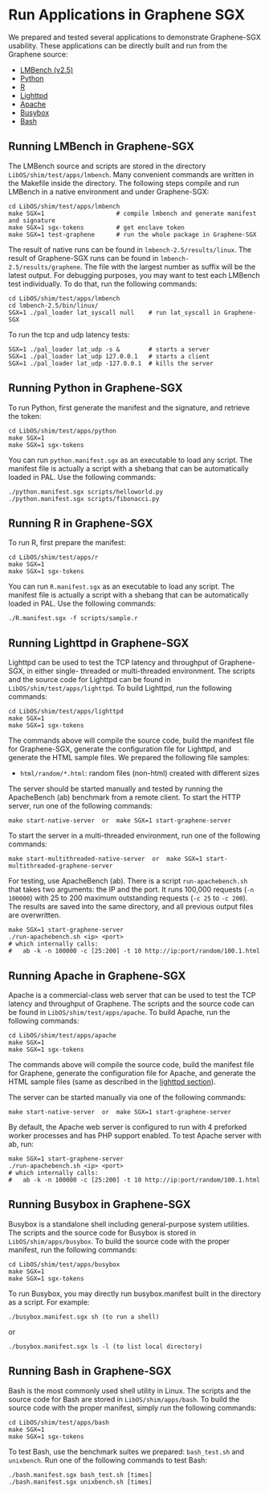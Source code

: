 # Run Applications in Graphene SGX

We prepared and tested several applications to demonstrate Graphene-SGX usability. These applications
can be directly built and run from the Graphene source:

* [LMBench (v2.5)](#running-lmbench-in-graphene-sgx)
* [Python](#running-python-in-graphene-sgx)
* [R](#running-r-in-graphene-sgx)
* [Lighttpd](#running-lighttpd-in-graphene-sgx)
* [Apache](#running-apache-in-graphene-sgx)
* [Busybox](#running-busybox-in-graphene-sgx)
* [Bash](#running-bash-in-graphene-sgx)


## Running LMBench in Graphene-SGX

The LMBench source and scripts are stored in the directory `LibOS/shim/test/apps/lmbench`. Many
convenient commands are written in the Makefile inside the directory. The following steps compile
and run LMBench in a native environment and under Graphene-SGX:

    cd LibOS/shim/test/apps/lmbench
    make SGX=1                    # compile lmbench and generate manifest and signature
    make SGX=1 sgx-tokens         # get enclave token
    make SGX=1 test-graphene      # run the whole package in Graphene-SGX

The result of native runs can be found in `lmbench-2.5/results/linux`. The result of Graphene-SGX
runs can be found in `lmbench-2.5/results/graphene`. The file with the largest number as suffix
will be the latest output. For debugging purposes, you may want to test each LMBench test
individually. To do that, run the following commands:

    cd LibOS/shim/test/apps/lmbench
    cd lmbench-2.5/bin/linux/
    SGX=1 ./pal_loader lat_syscall null    # run lat_syscall in Graphene-SGX

To run the tcp and udp latency tests:

    SGX=1 ./pal_loader lat_udp -s &        # starts a server
    SGX=1 ./pal_loader lat_udp 127.0.0.1   # starts a client
    SGX=1 ./pal_loader lat_udp -127.0.0.1  # kills the server

## Running Python in Graphene-SGX

To run Python, first generate the manifest and the signature, and retrieve the token:

    cd LibOS/shim/test/apps/python
    make SGX=1
    make SGX=1 sgx-tokens

You can run `python.manifest.sgx` as an executable to load any script. The manifest file is
actually a script with a shebang that can be automatically loaded in PAL. Use the following
commands:

    ./python.manifest.sgx scripts/helloworld.py
    ./python.manifest.sgx scripts/fibonacci.py

## Running R in Graphene-SGX

To run R, first prepare the manifest:

    cd LibOS/shim/test/apps/r
    make SGX=1
    make SGX=1 sgx-tokens

You can run `R.manifest.sgx` as an executable to load any script. The manifest file is actually
a script with a shebang that can be automatically loaded in PAL. Use the following commands:

    ./R.manifest.sgx -f scripts/sample.r

## Running Lighttpd in Graphene-SGX

Lighttpd can be used to test the TCP latency and throughput of Graphene-SGX, in either single-
threaded or multi-threaded environment. The scripts and the source code for Lighttpd can be found
in `LibOS/shim/test/apps/lighttpd`. To build Lighttpd, run the following commands:

    cd LibOS/shim/test/apps/lighttpd
    make SGX=1
    make SGX=1 sgx-tokens

The commands above will compile the source code, build the manifest file for Graphene-SGX, generate
the configuration file for Lighttpd, and generate the HTML sample files. We prepared the following file
samples:

* `html/random/*.html`: random files (non-html) created with different sizes

The server should be started manually and tested by running the ApacheBench (ab) benchmark from a
remote client. To start the HTTP server, run one of the following commands:

    make start-native-server  or  make SGX=1 start-graphene-server

To start the server in a multi-threaded environment, run one of the following commands:

    make start-multithreaded-native-server  or  make SGX=1 start-multithreaded-graphene-server

For testing, use ApacheBench (ab). There is a script `run-apachebench.sh` that takes two arguments:
the IP and the port. It runs 100,000 requests (`-n 100000`) with 25 to 200 maximum outstanding
requests (`-c 25` to `-c 200`). The results are saved into the same directory, and all previous
output files are overwritten.

    make SGX=1 start-graphene-server
    ./run-apachebench.sh <ip> <port>
    # which internally calls:
    #   ab -k -n 100000 -c [25:200] -t 10 http://ip:port/random/100.1.html

## Running Apache in Graphene-SGX

Apache is a commercial-class web server that can be used to test the TCP latency and throughput of
Graphene. The scripts and the source code can be found in `LibOS/shim/test/apps/apache`. To build
Apache, run the following commands:

    cd LibOS/shim/test/apps/apache
    make SGX=1
    make SGX=1 sgx-tokens

The commands above will compile the source code, build the manifest file for Graphene, generate
the configuration file for Apache, and generate the HTML sample files (same as described in the
[lighttpd section](#running-lighttpd-in-graphene-sgx)).

The server can be started manually via one of the following commands:

    make start-native-server  or  make SGX=1 start-graphene-server

By default, the Apache web server is configured to run with 4 preforked worker processes and has
PHP support enabled. To test Apache server with ab, run:

    make SGX=1 start-graphene-server
    ./run-apachebench.sh <ip> <port>
    # which internally calls:
    #   ab -k -n 100000 -c [25:200] -t 10 http://ip:port/random/100.1.html

## Running Busybox in Graphene-SGX

Busybox is a standalone shell including general-purpose system utilities. The scripts and the
source code for Busybox is stored in `LibOS/shim/apps/busybox`. To build the source code with
the proper manifest, run the following commands:

    cd LibOS/shim/test/apps/busybox
    make SGX=1
    make SGX=1 sgx-tokens

To run Busybox, you may directly run busybox.manifest built in the directory as a script.
For example:

    ./busybox.manifest.sgx sh (to run a shell)

or

    ./busybox.manifest.sgx ls -l (to list local directory)

## Running Bash in Graphene-SGX

Bash is the most commonly used shell utility in Linux. The scripts and the source code for Bash
are stored in `LibOS/shim/apps/bash`. To build the source code with the proper manifest, simply run
the following commands:

    cd LibOS/shim/test/apps/bash
    make SGX=1
    make SGX=1 sgx-tokens

To test Bash, use the benchmark suites we prepared: `bash_test.sh` and `unixbench`. Run one of the
following commands to test Bash:

    ./bash.manifest.sgx bash_test.sh [times]
    ./bash.manifest.sgx unixbench.sh [times]

